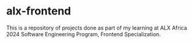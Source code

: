 # alx-frontend
This is a repository of projects done as part of my learning at ALX Africa 2024 Software Engineering Program, Frontend Specialization.
